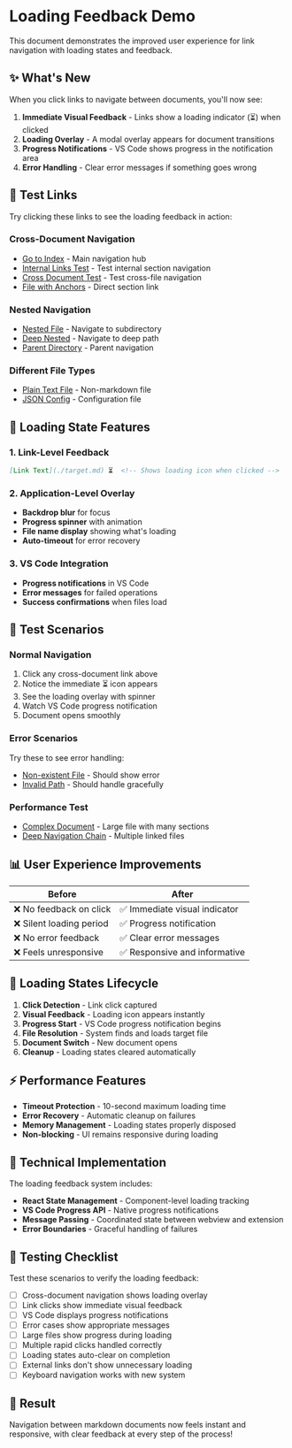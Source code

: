 # Loading Feedback Demo

This document demonstrates the improved user experience for link navigation with loading states and feedback.

## ✨ What's New

When you click links to navigate between documents, you'll now see:

1. **Immediate Visual Feedback** - Links show a loading indicator (⏳) when clicked
2. **Loading Overlay** - A modal overlay appears for document transitions
3. **Progress Notifications** - VS Code shows progress in the notification area
4. **Error Handling** - Clear error messages if something goes wrong

## 🔗 Test Links

Try clicking these links to see the loading feedback in action:

### Cross-Document Navigation
- [Go to Index](./index.md) - Main navigation hub
- [Internal Links Test](./internal-links.md) - Test internal section navigation
- [Cross Document Test](./cross-document.md) - Test cross-file navigation
- [File with Anchors](./file-with-anchors.md#complex-heading) - Direct section link

### Nested Navigation
- [Nested File](./subfolder/nested-file.md) - Navigate to subdirectory
- [Deep Nested](./subfolder/deeper/deep-nested.md) - Navigate to deep path
- [Parent Directory](./parent-directory-test.md) - Parent navigation

### Different File Types
- [Plain Text File](./assets/sample.txt) - Non-markdown file
- [JSON Config](./assets/config.json) - Configuration file

## 🎯 Loading State Features

### 1. Link-Level Feedback
```markdown
[Link Text](./target.md) ⏳  <!-- Shows loading icon when clicked -->
```

### 2. Application-Level Overlay
- **Backdrop blur** for focus
- **Progress spinner** with animation
- **File name display** showing what's loading
- **Auto-timeout** for error recovery

### 3. VS Code Integration
- **Progress notifications** in VS Code
- **Error messages** for failed operations
- **Success confirmations** when files load

## 🧪 Test Scenarios

### Normal Navigation
1. Click any cross-document link above
2. Notice the immediate ⏳ icon appears
3. See the loading overlay with spinner
4. Watch VS Code progress notification
5. Document opens smoothly

### Error Scenarios
Try these to see error handling:
- [Non-existent File](./does-not-exist.md) - Should show error
- [Invalid Path](../../../invalid.md) - Should handle gracefully

### Performance Test
- [Complex Document](./complex-internal.md) - Large file with many sections
- [Deep Navigation Chain](./deep-navigation.md) - Multiple linked files

## 📊 User Experience Improvements

| Before | After |
|--------|-------|
| ❌ No feedback on click | ✅ Immediate visual indicator |
| ❌ Silent loading period | ✅ Progress notification |
| ❌ No error feedback | ✅ Clear error messages |
| ❌ Feels unresponsive | ✅ Responsive and informative |

## 🔄 Loading States Lifecycle

1. **Click Detection** - Link click captured
2. **Visual Feedback** - Loading icon appears instantly
3. **Progress Start** - VS Code progress notification begins
4. **File Resolution** - System finds and loads target file
5. **Document Switch** - New document opens
6. **Cleanup** - Loading states cleared automatically

## ⚡ Performance Features

- **Timeout Protection** - 10-second maximum loading time
- **Error Recovery** - Automatic cleanup on failures
- **Memory Management** - Loading states properly disposed
- **Non-blocking** - UI remains responsive during loading

## 🔧 Technical Implementation

The loading feedback system includes:

- **React State Management** - Component-level loading tracking
- **VS Code Progress API** - Native progress notifications
- **Message Passing** - Coordinated state between webview and extension
- **Error Boundaries** - Graceful handling of failures

## 📝 Testing Checklist

Test these scenarios to verify the loading feedback:

- [ ] Cross-document navigation shows loading overlay
- [ ] Link clicks show immediate visual feedback
- [ ] VS Code displays progress notifications
- [ ] Error cases show appropriate messages
- [ ] Large files show progress during loading
- [ ] Multiple rapid clicks handled correctly
- [ ] Loading states auto-clear on completion
- [ ] External links don't show unnecessary loading
- [ ] Keyboard navigation works with new system

## 🎉 Result

Navigation between markdown documents now feels instant and responsive, with clear feedback at every step of the process! 